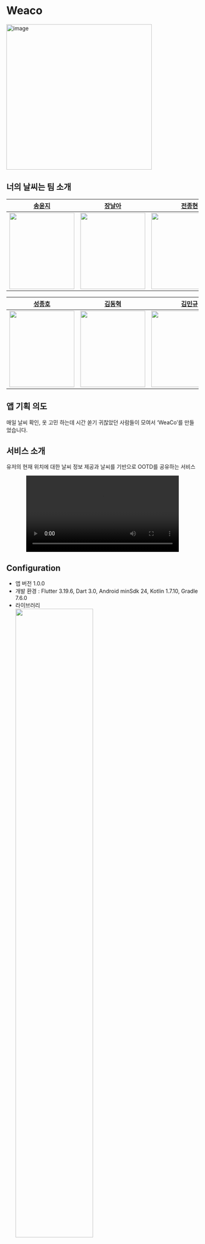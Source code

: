 # Weaco
<img width="381" alt="image" src="https://github.com/Team-Weather/ci_test/assets/90754590/d632cb06-79dc-4f6e-9b5b-3114161424bd">

## 너의 날씨는 팀 소개
|[송윤지](https://github.com/somarok)|[장날아](https://github.com/NalaJang)|[전종현](https://github.com/hoogom88)|
|:----:|:----:|:----:|
|<img src = "https://github.com/Team-Weather/ci_test/assets/67893559/b0f747be-73da-4a74-ae45-28b71c1ee2db" height="200" width="170">|<img src = "https://github.com/Team-Weather/ci_test/assets/32134533/9b8743f5-ddbf-4ae9-bea2-33a64295e955" height="200" width="170">|<img src = "https://github.com/Team-Weather/ci_test/assets/32134533/e7a2e682-c670-4077-aee3-4a12ab995ecb" height="200" width="200">|


|[성종호](https://github.com/SeongJongHo)|[김동혁](https://github.com/KimDonghyeok)|[김민규](https://github.com/gyubit)|
|:----:|:----:|:----:|
|<img src = "https://github.com/Team-Weather/ci_test/assets/32134533/14a8f26b-a591-4338-b8cb-c29c0194273c" height="200" width="170">|<img src = "https://github.com/Team-Weather/ci_test/assets/67893559/e1252223-fab7-459b-ad84-cc05b0cca219" height="200" width="170">|<img src = "https://user-images.githubusercontent.com/38002959/143966223-7c10b010-32a9-4fd5-b021-3a9764134318.png" height="200" width="200">|

## 앱 기획 의도

매일 날씨 확인, 옷 고민 하는데 시간 쏟기 귀찮았던 사람들이 모여서 ‘WeaCo’를 만들었습니다.

## 서비스 소개
유저의 현재 위치에 대한 날씨 정보 제공과 날씨를 기반으로 OOTD를 공유하는 서비스


<div align="center">
  <video autoplay loop src="https://github.com/Team-Weather/ci_test/assets/26239098/9fa97cf6-5e85-4fdc-8166-12ff2a3f5b63" width="400" />
</div>


## Configuration

- 앱 버전 1.0.0
- 개발 환경 : Flutter 3.19.6, Dart 3.0, Android minSdk 24, Kotlin 1.7.10, Gradle 7.6.0
- 라이브러리  
  <img width="65%" src="https://github.com/Team-Weather/ci_test/assets/26239098/f274be3e-eafe-4190-b129-dd5e3857dc44">

## 앱 전체 구조 / 아키텍처 이미지 

![image](https://github.com/Team-Weather/ci_test/assets/90754590/cfa21382-ffa8-4015-b18e-3120aa640002)

<br></br>

## 전체 플로우 차트

![image](https://github.com/Team-Weather/ci_test/assets/73895803/e532d7cd-999f-4451-9f18-83f9e7248f77)
